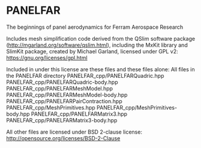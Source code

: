 PANELFAR
====================

The beginnings of panel aerodynamics for Ferram Aerospace Research

Includes mesh simplification code derived from the QSlim software package (http://mgarland.org/software/qslim.html), including the MxKit library and SlimKit package, created by Michael Garland, licensed under GPL v2: https://gnu.org/licenses/gpl.html

Included in under this license are these files and these files alone: 
All files in the PANELFAR directory
PANELFAR_cpp/PANELFARQuadric.hpp
PANELFAR_cpp/PANELFARQuadric-body.hpp
PANELFAR_cpp/PANELFARMeshModel.hpp
PANELFAR_cpp/PANELFARMeshModel-body.hpp
PANELFAR_cpp/PANELFARPairContraction.hpp
PANELFAR_cpp/MeshPrimitives.hpp
PANELFAR_cpp/MeshPrimitives-body.hpp
PANELFAR_cpp/PANELFARMatrix3.hpp
PANELFAR_cpp/PANELFARMatrix3-body.hpp

All other files are licensed under BSD 2-clause license: http://opensource.org/licenses/BSD-2-Clause